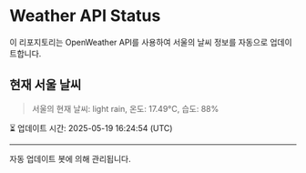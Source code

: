 
# Weather API Status

이 리포지토리는 OpenWeather API를 사용하여 서울의 날씨 정보를 자동으로 업데이트합니다.

## 현재 서울 날씨
> 서울의 현재 날씨: light rain, 온도: 17.49°C, 습도: 88%

⏳ 업데이트 시간: 2025-05-19 16:24:54 (UTC)

---
자동 업데이트 봇에 의해 관리됩니다.
